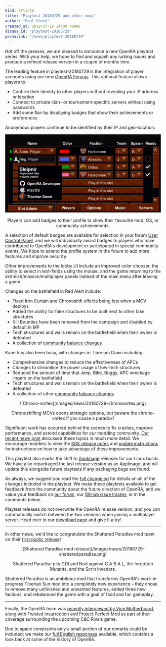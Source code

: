 ```yaml
---
kind: article
title: "Playtest 20180729 and other news"
author: "Paul Chote"
created_at: 2018-07-29 14:00 +0000
disqus_id: "playtest-20180729"
permalink: "/news/playtest-20180729"
---
```


Hot off the presses, we are pleased to announce a new OpenRA playtest series. With your help, we hope to find and squash any lurking issues and produce a refined release version in a couple of months time.

The leading feature in playtest-20180729 is the integration of player accounts using our new [OpenRA Forums](https://forum.openra.net/). This optional feature allows players to:

* Confirm their identity to other players without revealing your IP address or location
* Connect to private clan- or tournament-specific servers without using passwords
* Add some flair by displaying badges that show their achievements or preferences

Anonymous players continue to be identified by their IP and geo-location.

<div style="text-align:center" markdown="1">
<img src="/images/news/20180729-profiles.png" width="600" alt="Player Profiles">

Players can add badges to their profile to show their favourite mod, OS, or community achievements.
</div>

A selection of default badges are available for selection in your forum [User Control Panel](https://forum.openra.net/ucp.php?i=232), and we will individually award badges to players who have contributed to OpenRA's development or participated in special community events. We hope to extend the profile system in the future to add more features and improve security.

Other improvements to the lobby UI include an improved color chooser, the ability to select in text-fields using the mouse, and the game returning to the skirmish/mission/multiplayer panels instead of the main menu after leaving a game.

Changes on the battlefield in Red Alert include:

* Fixed Iron Curtain and Chronoshift effects being lost when a MCV deploys
* Added the ability for fake structures to be built next to other fake structures
* Kill Bounties have been removed from the campaign and disabled by default in MP
* Tech structures and walls remain on the battlefield when their owner is defeated
* A collection of [community balance changes](https://github.com/OpenRA/OpenRA/wiki/Changelog#ra-balance-changes)

Kane has also been busy, with changes in Tiberium Dawn including:

* Comprehensive changes to reduce the effectiveness of APCs
* Changes to streamline the power usage of low-tech structures
* Reduced the amount of time that Jeep, Bike, Buggy, APC wreckage lingers on the battlefield
* Tech structures and walls remain on the battlefield when their owner is defeated
* A collection of other [community balance changes](https://github.com/OpenRA/OpenRA/wiki/Changelog#cnc-balance-changes)

<div style="text-align:center" markdown="1">
![Chrono-vortex](/images/news/20180729-chronovortex.png)

Chronoshifting MCVs opens strategic options, but beware the chrono-vortex if you cause a paradox!
</div>

Significant work has occurred behind the scenes to fix crashes, improve performance, and extend capabilities for our modding community. [Our recent news post](/news/devblog-20180610/) discussed these topics in much more detail. We encourage modders to view the [SDK release notes](https://github.com/OpenRA/OpenRAModSDK/releases/tag/20180729) and [update instructions](https://github.com/OpenRA/OpenRAModSDK/wiki/Updating-to-a-new-SDK-or-Engine-version) for instructions on how to take advantage of these improvements.

This playtest also marks the shift to [AppImage](https://github.com/OpenRA/OpenRA/wiki/Appimages) releases for our Linux builds. We have also repackaged the last release version as an AppImage, and will update this alongside future playtests if any packaging bugs are found.

As always, we suggest you read the [full changelog](https://github.com/OpenRA/OpenRA/wiki/Changelog/c4a2b3411de6c1daf521efe20ba9cbae195fb4f6) for details on all of the changes included in the playtest.
We make these playtests available to get feedback from the community about the future direction of OpenRA, and we value your feedback on [our forum](https://forum.openra.net/), our [GitHub issue tracker](https://github.com/OpenRA/OpenRA/issues), or in  the comments below.

Playtest releases do not overwrite the OpenRA release version, and you can automatically switch between the two versions when joining a multiplayer server. Head over to our [download page](/download/) and give it a try!

<hr>

In other news, we'd like to congratulate the Shattered Paradise mod team on their [first public release](https://www.moddb.com/mods/shattered-paradise/news/shattered-paradise-has-been-released)!

<div style="text-align:center" markdown="1">
![Shattered Paradise mod release](/images/news/20180729-shatteredparadise.png)

Shattered Paradise pits GDI and Nod against C.A.B.A.L, the forgotten Mutants, and the Scrin invaders.
</div>

Shattered Paradise is an ambitious mod that transforms OpenRA's work-in-progress Tiberian Sun mod into a completely new experience &ndash; they chose to remove many unfinished and unwanted features, added three new factions, and rebalanced the game with a goal of fluid and fun gameplay.

<hr>

Finally, the OpenRA team was [recently interviewed by Vice Motherboard](https://motherboard.vice.com/de/article/gy353m/deshalb-sind-gamer-auch-nach-23-jahren-noch-von-command-and-conquer-besessen), along with Twisted Insurrection and Project Perfect Mod as part of their coverage surrounding the upcoming C&C Rivals game.

Due to space constraints only a small portion of our remarks could be included; we make our [full English responses](/news/vice-interview/) available, which contains a look back at some of the history of OpenRA.

